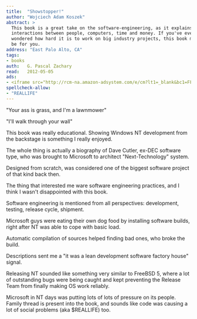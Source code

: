 ```yaml
---
title:	"Showstopper!"
author: "Wojciech Adam Koszek"
abstract: >
  This book is a great take on the software-engineering, as it explains
  interactions between people, computers, time and money. If you've ever
  wondered how hard it is to work on big industry projects, this book might
  be for you.
address: "East Palo Alto, CA"
tags:
- books
auth:	G. Pascal Zachary
read:	2012-05-05
ads:
- <iframe src="http://rcm-na.amazon-adsystem.com/e/cm?lt1=_blank&bc1=FFFFFF&IS2=1&npa=1&bg1=FFFFFF&fc1=000000&lc1=FF0000&t=wojcadamkoszh-20&o=1&p=8&l=as4&m=amazon&f=ifr&ref=ss_til&asins=0029356717" style="width:120px;height:240px;" scrolling="no" marginwidth="0" marginheight="0" frameborder="0"></iframe>
spellcheck-allow:
- "REALLIFE"
---
```

"Your ass is grass, and I'm a lawnmower"

"I'll walk through your wall"

This book was really educational. Showing Windows NT development from the
backstage is something I really enjoyed.

The whole thing is actually a biography of Dave Cutler, ex-DEC software
type, who was brought to Microsoft to architect "Next-Technology" system.

Designed from scratch, was considered one of the biggest software project of
that kind back then.

The thing that interested me ware software engineering practices, and I
think I wasn't disappointed with this book.

Software engineering is mentioned from all perspectives: development,
testing, release cycle, shipment.

Microsoft guys were eating their own dog food by installing software builds,
right after NT was able to cope with basic load.

Automatic compilation of sources helped finding bad ones, who broke the build.

Descriptions sent me a "it was a lean development software factory house"
signal.

Releasing NT sounded like something very similar to FreeBSD 5, where a lot
of outstanding bugs were being caught and kept preventing the Release Team
from finally making OS work reliably.

Microsoft in NT days was putting lots of lots of pressure on its people.
Family thread is present into the book, and sounds like code was causing a
lot of social problems (aka $REALLIFE) too.
